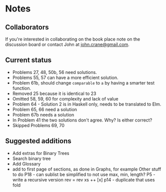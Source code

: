 # Notes 

## Collaborators
If you're interested in collaborating on the book place note on the discussion board or contact John at john.crane@gmail.com.

## Current status
* Problems 27, 48, 50b, 56 need solutions. 
* Problems 55, 57 can have a more efficient solution.
* Problem 61b, should change ```comparable``` to ```a``` by having a smarter test function.
* Removed 25 because it is identical to 23
* Omitted 58, 59, 60 for complexity and lack of value
* Problem 64 - Solution 2 is in Haskell only, needs to be translated to Elm. 
* Problem 65, 66 need a solution
* Problem 67b needs a solution
* In Problem 41 the two solutions don't agree. Why? Is either correct?
* Skipped Problems 69, 70

## Suggested additions
* Add extras for Binary Trees
 * Search binary tree
* Add Glossary
* add to first page of sections, as done in Graphs, for example
Other stuff to do
P18 - can sublist be simplified to not use max, min, length?
P5 - write a recursive version
 rev = rev xs ++ [x]
p14 - duplicate that uses fold
